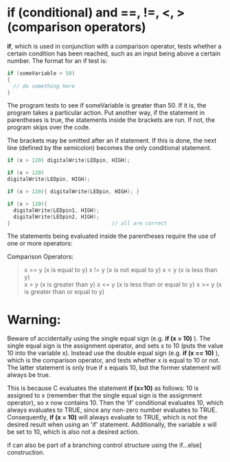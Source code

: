 # if (conditional) and ==, !=, <, > (comparison operators)

**if**, which is used in conjunction with a comparison operator, tests whether a certain condition has been reached, such as an input being above a certain number. The format for an if test is:

```C++
if (someVariable > 50)
{
  // do something here
}
```

The program tests to see if someVariable is greater than 50. If it is, the program takes a particular action. Put another way, if the statement in parentheses is true, the statements inside the brackets are run. If not, the program skips over the code.

The brackets may be omitted after an if statement. If this is done, the next line (defined by the semicolon) becomes the only conditional statement.

```C++
if (x > 120) digitalWrite(LEDpin, HIGH); 

if (x > 120)
digitalWrite(LEDpin, HIGH); 

if (x > 120){ digitalWrite(LEDpin, HIGH); } 

if (x > 120){ 
  digitalWrite(LEDpin1, HIGH);
  digitalWrite(LEDpin2, HIGH); 
}                                 // all are correct
```

The statements being evaluated inside the parentheses require the use of one or more operators:

Comparison Operators:

> x == y (x is equal to y)
> x != y (x is not equal to y)
> x <  y (x is less than y)  
> x >  y (x is greater than y) 
> x <= y (x is less than or equal to y) 
> x >= y (x is greater than or equal to y)

# Warning:

Beware of accidentally using the single equal sign (e.g. **if (x = 10)** ). The single equal sign is the assignment operator, and sets x to 10 (puts the value 10 into the variable x). Instead use the double equal sign (e.g. **if (x == 10)** ), which is the comparison operator, and tests whether x is equal to 10 or not. The latter statement is only true if x equals 10, but the former statement will always be true.

This is because C evaluates the statement **if (x=10)** as follows: 10 is assigned to x (remember that the single equal sign is the assignment operator), so x now contains 10. Then the 'if' conditional evaluates 10, which always evaluates to TRUE, since any non-zero number evaluates to TRUE. Consequently, **if (x = 10)** will always evaluate to TRUE, which is not the desired result when using an 'if' statement. Additionally, the variable x will be set to 10, which is also not a desired action.

if can also be part of a branching control structure using the if...else] construction. 